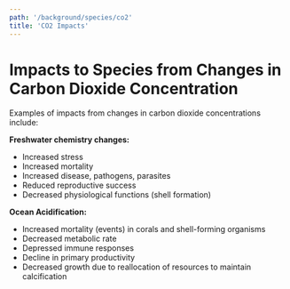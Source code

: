 ```yaml
---
path: '/background/species/co2'
title: 'CO2 Impacts'
---
```


# Impacts to Species from Changes in Carbon Dioxide Concentration

Examples of impacts from changes in carbon dioxide concentrations include:

**Freshwater chemistry changes:**

- Increased stress
- Increased mortality
- Increased disease, pathogens, parasites
- Reduced reproductive success
- Decreased physiological functions (shell formation)

**Ocean Acidification:**

- Increased mortality (events) in corals and shell-forming organisms
- Decreased metabolic rate
- Depressed immune responses
- Decline in primary productivity
- Decreased growth due to reallocation of resources to maintain calcification
